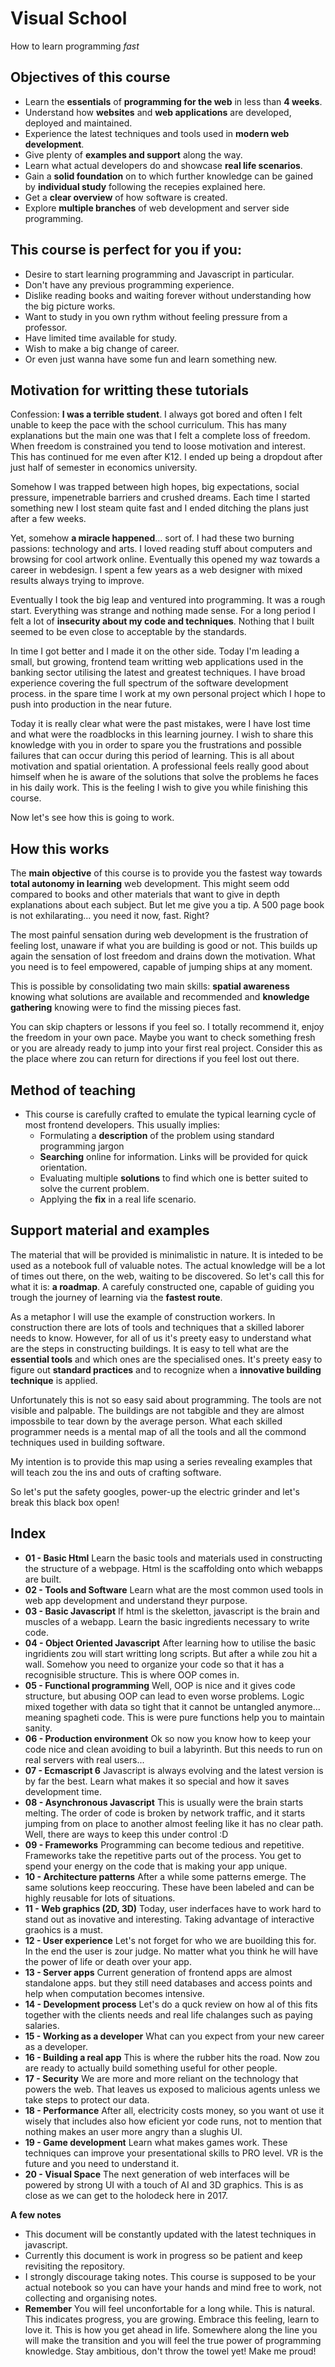 # Visual School
How to learn programming *fast*


## Objectives of this course
- Learn the **essentials** of **programming for the web** in less than **4 weeks**.
- Understand how **websites** and **web applications** are developed, deployed and maintained.
- Experience the latest techniques and tools used in **modern web development**.
- Give plenty of **examples and support** along the way.
- Learn what actual developers do and showcase **real life scenarios**.
- Gain a **solid foundation** on to which further knowledge can be gained by **individual study** following the recepies explained here.
- Get a **clear overview** of how software is created.
- Explore **multiple branches** of web development and server side programming.

## This course is perfect for you if you:
- Desire to start learning programming and Javascript in particular. 
- Don't have any previous programming experience. 
- Dislike reading books and waiting forever without understanding how the big picture works.
- Want to study in you own rythm without feeling pressure from a professor.
- Have limited time available for study.
- Wish to make a big change of career.
- Or even just wanna have some fun and learn something new.

## Motivation for writting these tutorials
Confession: **I was a terrible student**. I always got bored and often I felt unable to keep the pace with the school curriculum. This has many explanations but the main one was that I felt a complete loss of freedom. When freedom is constrained you tend to loose motivation and interest. This has continued for me even after K12. I ended up being a dropdout after just half of semester in economics university.

Somehow I was trapped between high hopes, big expectations, social pressure, impenetrable barriers and crushed dreams. Each time I started something new I lost steam quite fast and I ended ditching the plans just after a few weeks.

Yet, somehow **a miracle happened**... sort of. I had these two burning passions: technology and arts. I loved reading stuff about computers and browsing for cool artwork online. Eventually this opened my waz towards a career in webdesign. I spent a few years as a web designer with mixed results always trying to improve.

Eventually I took the big leap and ventured into programming. It was a rough start. Everything was strange and nothing made sense. For a long period I felt a lot of **insecurity about my code and techniques**. Nothing that I built seemed to be even close to acceptable by the standards.

In time I got better and I made it on the other side. Today I'm leading a small, but growing, frontend team writting web applications used in the banking sector utilising the latest and greatest techniques. I have broad experience covering the full spectrum of the software development process. in the spare time I work at my own personal project which I hope to push into production in the near future.

Today it is really clear what were the past mistakes, were I have lost time and what were the roadblocks in this learning journey. I wish to share this knowledge with you in order to spare you the frustrations and possible failures that can occur during this period of learning. This is all about motivation and spatial orientation. A professional feels really good about himself when he is aware of the solutions that solve the problems he faces in his daily work. This is the feeling I wish to give you while finishing this course.

Now let's see how this is going to work.

## How this works
The **main objective** of this course is to provide you the fastest way towards **total autonomy in learning** web development. This might seem odd compared to books and other materials that want to give in depth explanations about each subject. But let me give you a tip. A 500 page book is not exhilarating... you need it now, fast. Right?

The most painful sensation during web development is the frustration of feeling lost, unaware if what you are building is good or not. This builds up again the sensation of lost freedom and drains down the motivation. What you need is to feel empowered, capable of jumping ships at any moment.

This is possible by consolidating two main skills: **spatial awareness** knowing what solutions are available and recommended and **knowledge gathering** knowing were to find the missing pieces fast.

You can skip chapters or lessons if you feel so. I totally recommend it, enjoy the freedom in your own pace. Maybe you want to check something fresh or you are already ready to jump into your first real project. Consider this as the place where zou can return for directions if you feel lost out there.

## Method of teaching
- This course is carefully crafted to emulate the typical learning cycle of most frontend developers. This usually implies:
    - Formulating a **description** of the problem using standard programming jargon
    - **Searching** online for information. Links will be provided for quick orientation.
    - Evaluating multiple **solutions** to find which one is better suited to solve the current problem.
    - Applying the **fix** in a real life scenario.

## Support material and examples
The material that will be provided is minimalistic in nature. It is inteded to be used as a notebook full of valuable notes. The actual knowledge will be a lot of times out there, on the web, waiting to be discovered. So let's call this for what it is: **a roadmap**. A carefuly constructed one, capable of guiding you trough the journey of learning via the **fastest route**.

As a metaphor I will use the example of construction workers. In construction there are lots of tools and techniques that a skilled laborer needs to know. However, for all of us it's preety easy to understand what are the steps in constructing buildings. It is easy to tell what are the **essential tools** and which ones are the specialised ones. It's preety easy to figure out **standard practices** and to recognize when a **innovative building technique** is applied. 

Unfortunately this is not so easy said about programming. The tools are not visible and palpable. The buildings are not tabgible and they are almost impossbile to tear down by the average person. What each skilled programmer needs is a mental map of all the tools and all the commond techniques used in building software. 

My intention is to provide this map using a series revealing examples that will teach zou the ins and outs of crafting software.

So let's put the safety googles, power-up the electric grinder and let's break this black box open!

## Index
- **01 - Basic Html** Learn the basic tools and materials used in constructing the structure of a webpage. Html is the scaffolding onto which webapps are built.
- **02 - Tools and Software** Learn what are the most common used tools in web app development and understand theyr purpose.
- **03 - Basic Javascript** If html is the skeletton, javascript is the brain and muscles of a webapp. Learn the basic ingredients necessary to write code.
- **04 - Object Oriented Javascript** After learning how to utilise the basic ingridients zou will start writting long scripts. But after a while zou hit a wall. Somehow you need to organize your code so that it has a recognisible structure. This is where OOP comes in.
- **05 - Functional programming** Well, OOP is nice and it gives code structure, but abusing OOP can lead to even worse problems. Logic mixed together with data so tight that it cannot be untangled anymore... meaning spagheti code. This is were pure functions help you to maintain sanity.
- **06 - Production environment** Ok so now you know how to keep your code nice and clean avoiding to buil a labyrinth. But this needs to run on real servers with real users...
- **07 - Ecmascript 6** Javascript is always evolving and the latest version is by far the best. Learn what makes it so special and how it saves development time.
- **08 - Asynchronous Javascript** This is usually were the brain starts melting. The order of code is broken by network traffic, and it starts jumping from on place to another almost feeling like it has no clear path. Well, there are ways to keep this under control :D
- **09 - Frameworks** Programming can become tedious and repetitive. Frameworks take the repetitive parts out of the process. You get to spend your energy on the code that is making your app unique.
- **10 - Architecture patterns** After a while some patterns emerge. The same solutions keep reoccuring. These have been labeled and can be highly reusable for lots of situations.
- **11 - Web graphics (2D, 3D)** Today, user inderfaces have to work hard to stand out as inovative and interesting. Taking advantage of interactive graohics is a must.
- **12 - User experience** Let's not forget for who we are buoilding this for. In the end the user is zour judge. No matter what you think he will have the power of life or death over your app.
- **13 - Server apps** Current generation of frontend apps are almost standalone apps. but they still need databases and access points and help when computation becomes intensive.
- **14 - Development process** Let's do a quck review on how al of this fits together with the clients needs and real life chalanges such as paying salaries.
- **15 - Working as a developer** What can you expect from your new career as a developer.
- **16 - Building a real app** This is where the rubber hits the road. Now zou are ready to actually build something useful for other people.
- **17 - Security** We are more and more reliant on the technology that powers the web. That leaves us exposed to malicious agents unless we take steps to protect our data. 
- **18 - Performance** After all, electricity costs money, so you want ot use it wisely that includes also how eficient yor code runs, not to mention that nothing makes an user more angry than a slughis UI.
- **19 - Game development** Learn what makes games work. These techniques can improve your presentational skills to PRO level. VR is the future and you need to understand it.
- **20 - Visual Space** The next generation of web interfaces will be powered by strong UI with a touch of AI and 3D graphics. This is as close as we can get to the holodeck here in 2017.

**A few notes**
- This document will be constantly updated with the latest techniques in javascript.
- Currently this document is work in progress so be patient and keep revisiting the repository.
- I strongly discourage taking notes. This course is supposed to be your actual notebook so you can have your hands and mind free to work, not collecting and organising notes.
- **Remember** You will feel unconfortable for a long while. This is natural. This indicates progress, you are growing. Embrace this feeling, learn to love it. This is how you get ahead in life. Somewhere along the line you will make the transition and you will feel the true power of programming knowledge. Stay ambitious, don't throw the towel yet! Make me proud!